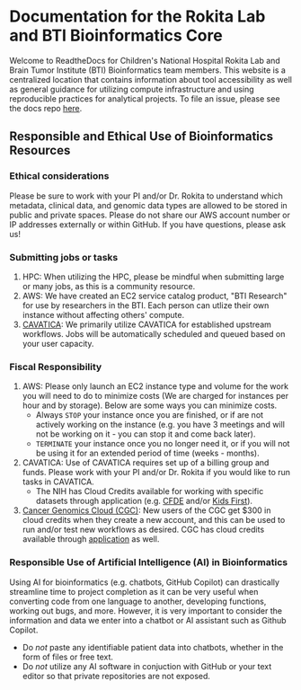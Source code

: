 # Documentation for the Rokita Lab and BTI Bioinformatics Core

Welcome to ReadtheDocs for Children's National Hospital Rokita Lab and Brain Tumor Institute (BTI) Bioinformatics team members.
This website is a centralized location that contains information about tool accessibility as well as general guidance for utilizing compute infrastructure and using reproducible practices for analytical projects.
To file an issue, please see the docs repo [here](https://github.com/childrens-bti/bti-bfx-docs/issues).

## Responsible and Ethical Use of Bioinformatics Resources

### Ethical considerations

Please be sure to work with your PI and/or Dr. Rokita to understand which metadata, clinical data, and genomic data types are allowed to be stored in public and private spaces.
Please do not share our AWS account number or IP addresses externally or within GitHub. 
If you have questions, please ask us!

### Submitting jobs or tasks

1. HPC: When utilizing the HPC, please be mindful when submitting large or many jobs, as this is a community resource.
2. AWS: We have created an EC2 service catalog product, "BTI Research" for use by researchers in the BTI. 
Each person can utlize their own instance without affecting others' compute.
3. [CAVATICA](https://cavatica.sbgenomics.com/): We primarily utilize CAVATICA for established upstream workflows. 
Jobs will be automatically scheduled and queued based on your user capacity.

### Fiscal Responsibility 

1. AWS: Please only launch an EC2 instance type and volume for the work you will need to do to minimize costs (We are charged for instances per hour and by storage). Below are some ways you can minimize costs.
    - Always `STOP` your instance once you are finished, or if are not actively working on the instance (e.g. you have 3 meetings and will not be working on it - you can stop it and come back later).
    - `TERMINATE` your instance once you no longer need it, or if you will not be using it for an extended period of time (weeks - months).
2. CAVATICA: Use of CAVATICA requires set up of a billing group and funds.
Please work with your PI and/or Dr. Rokita if you would like to run tasks in CAVATICA.
    - The NIH has Cloud Credits available for working with specific datasets through application (e.g. [CFDE](https://docs.cavatica.org/docs/common-fund-data-ecosystem) and/or [Kids First](https://commonfund.nih.gov/kidsfirst/cloudcredits)).
3. [Cancer Genomics Cloud (CGC)](https://www.cancergenomicscloud.org/): New users of the CGC get $300 in cloud credits when they create a new account, and this can be used to run and/or test new workflows as desired.
CGC has cloud credits available through [application](https://docs.cancergenomicscloud.org/docs/credits) as well.

### Responsible Use of Artificial Intelligence (AI) in Bioinformatics

Using AI for bioinformatics (e.g. chatbots, GitHub Copilot) can drastically streamline time to project completion as it can be very useful when converting code from one language to another, developing functions, working out bugs, and more.
However, it is very important to consider the information and data we enter into a chatbot or AI assistant such as Github Copilot.
  - Do _not_ paste any identifiable patient data into chatbots, whether in the form of files or free text.
  - Do _not_ utilize any AI software in conjuction with GitHub or your text editor so that private repositories are not exposed.

